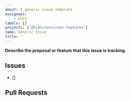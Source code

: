 ```yaml
---
about: A generic issue template
assignees:
    - FL03
labels: []
projects: ['@FL03/concision:features']
name: Generic Issue
title: ''
---
```


**Describe the proposal or feature that this issue is tracking.**

## Issues

- []

## Pull Requests
